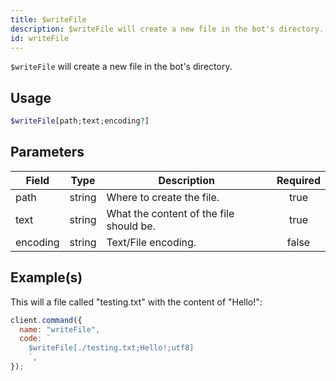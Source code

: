 ```yaml
---
title: $writeFile
description: $writeFile will create a new file in the bot's directory.
id: writeFile
---
```


`$writeFile` will create a new file in the bot's directory.

## Usage

```php
$writeFile[path;text;encoding?]
```

## Parameters

| Field    | Type   | Description                             | Required |
| -------- | ------ | --------------------------------------- | :------: |
| path     | string | Where to create the file.               |   true   |
| text     | string | What the content of the file should be. |   true   |
| encoding | string | Text/File encoding.                     |  false   |

## Example(s)

This will a file called "testing.txt" with the content of "Hello!":

```javascript
client.command({
  name: "writeFile",
  code: `
    $writeFile[./testing.txt;Hello!;utf8]
    `,
});
```
